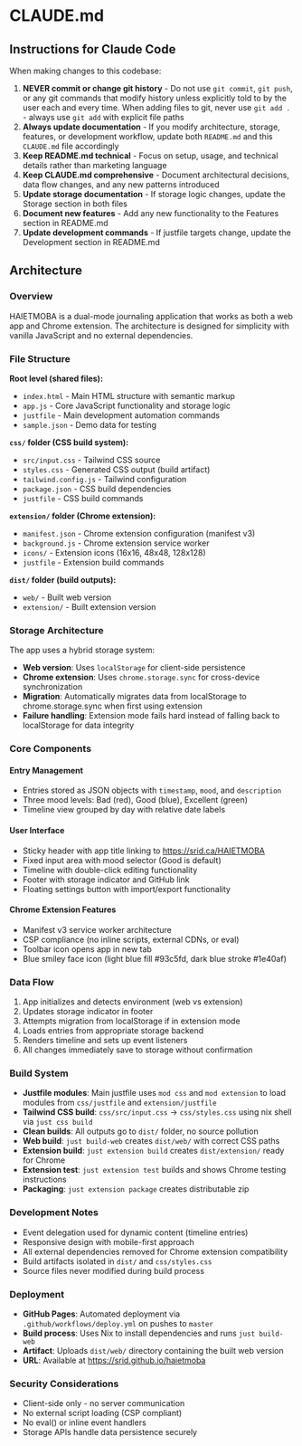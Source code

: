# CLAUDE.md

## Instructions for Claude Code

When making changes to this codebase:

1. **NEVER commit or change git history** - Do not use `git commit`, `git push`, or any git commands that modify history unless explicitly told to by the user each and every time. When adding files to git, never use `git add .` - always use `git add` with explicit file paths
2. **Always update documentation** - If you modify architecture, storage, features, or development workflow, update both `README.md` and this `CLAUDE.md` file accordingly
3. **Keep README.md technical** - Focus on setup, usage, and technical details rather than marketing language
4. **Keep CLAUDE.md comprehensive** - Document architectural decisions, data flow changes, and any new patterns introduced
5. **Update storage documentation** - If storage logic changes, update the Storage section in both files
6. **Document new features** - Add any new functionality to the Features section in README.md
7. **Update development commands** - If justfile targets change, update the Development section in README.md

## Architecture

### Overview
HAIETMOBA is a dual-mode journaling application that works as both a web app and Chrome extension. The architecture is designed for simplicity with vanilla JavaScript and no external dependencies.

### File Structure
**Root level (shared files):**
- `index.html` - Main HTML structure with semantic markup
- `app.js` - Core JavaScript functionality and storage logic
- `justfile` - Main development automation commands
- `sample.json` - Demo data for testing

**`css/` folder (CSS build system):**
- `src/input.css` - Tailwind CSS source
- `styles.css` - Generated CSS output (build artifact)
- `tailwind.config.js` - Tailwind configuration
- `package.json` - CSS build dependencies
- `justfile` - CSS build commands

**`extension/` folder (Chrome extension):**
- `manifest.json` - Chrome extension configuration (manifest v3)
- `background.js` - Chrome extension service worker
- `icons/` - Extension icons (16x16, 48x48, 128x128)
- `justfile` - Extension build commands

**`dist/` folder (build outputs):**
- `web/` - Built web version
- `extension/` - Built extension version

### Storage Architecture
The app uses a hybrid storage system:

- **Web version**: Uses `localStorage` for client-side persistence
- **Chrome extension**: Uses `chrome.storage.sync` for cross-device synchronization
- **Migration**: Automatically migrates data from localStorage to chrome.storage.sync when first using extension
- **Failure handling**: Extension mode fails hard instead of falling back to localStorage for data integrity

### Core Components

#### Entry Management
- Entries stored as JSON objects with `timestamp`, `mood`, and `description`
- Three mood levels: Bad (red), Good (blue), Excellent (green)
- Timeline view grouped by day with relative date labels

#### User Interface
- Sticky header with app title linking to https://srid.ca/HAIETMOBA
- Fixed input area with mood selector (Good is default)
- Timeline with double-click editing functionality
- Footer with storage indicator and GitHub link
- Floating settings button with import/export functionality

#### Chrome Extension Features
- Manifest v3 service worker architecture
- CSP compliance (no inline scripts, external CDNs, or eval)
- Toolbar icon opens app in new tab
- Blue smiley face icon (light blue fill #93c5fd, dark blue stroke #1e40af)

### Data Flow
1. App initializes and detects environment (web vs extension)
2. Updates storage indicator in footer
3. Attempts migration from localStorage if in extension mode
4. Loads entries from appropriate storage backend
5. Renders timeline and sets up event listeners
6. All changes immediately save to storage without confirmation

### Build System
- **Justfile modules**: Main justfile uses `mod css` and `mod extension` to load modules from `css/justfile` and `extension/justfile`
- **Tailwind CSS build**: `css/src/input.css` → `css/styles.css` using nix shell via `just css build`
- **Clean builds**: All outputs go to `dist/` folder, no source pollution
- **Web build**: `just build-web` creates `dist/web/` with correct CSS paths
- **Extension build**: `just extension build` creates `dist/extension/` ready for Chrome
- **Extension test**: `just extension test` builds and shows Chrome testing instructions
- **Packaging**: `just extension package` creates distributable zip

### Development Notes
- Event delegation used for dynamic content (timeline entries)
- Responsive design with mobile-first approach
- All external dependencies removed for Chrome extension compatibility
- Build artifacts isolated in `dist/` and `css/styles.css`
- Source files never modified during build process

### Deployment
- **GitHub Pages**: Automated deployment via `.github/workflows/deploy.yml` on pushes to `master`
- **Build process**: Uses Nix to install dependencies and runs `just build-web`
- **Artifact**: Uploads `dist/web/` directory containing the built web version
- **URL**: Available at https://srid.github.io/haietmoba

### Security Considerations
- Client-side only - no server communication
- No external script loading (CSP compliant)
- No eval() or inline event handlers
- Storage APIs handle data persistence securely